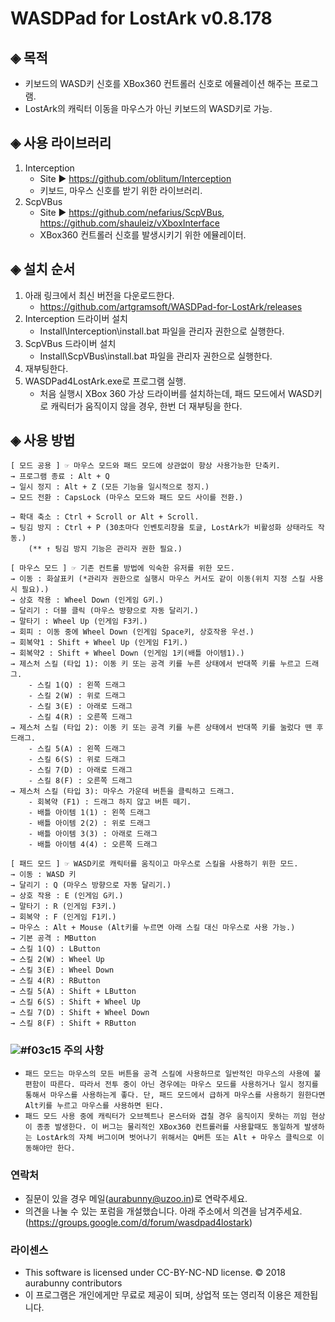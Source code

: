 ﻿# WASDPad for LostArk v0.8.178
## ◈ 목적
- 키보드의 WASD키 신호를 XBox360 컨트롤러 신호로 에뮬레이션 해주는 프로그램.
- LostArk의 캐릭터 이동을 마우스가 아닌 키보드의 WASD키로 가능.

## ◈ 사용 라이브러리
1. Interception 
   - Site ▶ https://github.com/oblitum/Interception
   - 키보드, 마우스 신호를 받기 위한 라이브러리.
2. ScpVBus
   - Site ▶ https://github.com/nefarius/ScpVBus, https://github.com/shauleiz/vXboxInterface
   - XBox360 컨트롤러 신호를 발생시키기 위한 에뮬레이터.

## ◈ 설치 순서
1. 아래 링크에서 최신 버전을 다운로드한다.
   - https://github.com/artgramsoft/WASDPad-for-LostArk/releases
2. Interception 드라이버 설치
   - Install\Interception\install.bat 파일을 관리자 권한으로 실행한다.
3. ScpVBus 드라이버 설치
   - Install\ScpVBus\install.bat 파일을 관리자 권한으로 실행한다.
4. 재부팅한다.
5. WASDPad4LostArk.exe로 프로그램 실행.
   - 처음 실행시 XBox 360 가상 드라이버를 설치하는데, 패드 모드에서 WASD키로 캐릭터가 움직이지 않을 경우, 한번 더 재부팅을 한다.

## ◈ 사용 방법
    [ 모드 공용 ] ☞ 마우스 모드와 패드 모드에 상관없이 항상 사용가능한 단축키.
    → 프로그램 종료 : Alt + Q
    → 일시 정지 : Alt + Z (모든 기능을 일시적으로 정지.)
    → 모드 전환 : CapsLock (마우스 모드와 패드 모드 사이를 전환.)
    
    → 확대 축소 : Ctrl + Scroll or Alt + Scroll.
    → 팅김 방지 : Ctrl + P (30초마다 인벤토리창을 토글, LostArk가 비활성화 상태라도 작동.) 
        (** ↑ 팅김 방지 기능은 관리자 권한 필요.)
    
    [ 마우스 모드 ] ☞ 기존 컨트롤 방법에 익숙한 유저를 위한 모드.
    → 이동 : 화살표키 (*관리자 권한으로 실행시 마우스 커서도 같이 이동(위치 지정 스킬 사용시 필요).)
    → 상호 작용 : Wheel Down (인게임 G키.)
    → 달리기 : 더블 클릭 (마우스 방향으로 자동 달리기.)
    → 말타기 : Wheel Up (인게임 F3키.)
    → 회피 : 이동 중에 Wheel Down (인게임 Space키, 상호작용 우선.)
    → 회복약1 : Shift + Wheel Up (인게임 F1키.)
    → 회복약2 : Shift + Wheel Down (인게임 1키(배틀 아이템1).)
    → 제스처 스킬 (타입 1): 이동 키 또는 공격 키를 누른 상태에서 반대쪽 키를 누르고 드래그.
        - 스킬 1(Q) : 왼쪽 드래그
        - 스킬 2(W) : 위로 드래그
        - 스킬 3(E) : 아래로 드래그
        - 스킬 4(R) : 오른쪽 드래그
    → 제스처 스킬 (타입 2): 이동 키 또는 공격 키를 누른 상태에서 반대쪽 키를 눌렀다 뗀 후 드래그.
        - 스킬 5(A) : 왼쪽 드래그
        - 스킬 6(S) : 위로 드래그
        - 스킬 7(D) : 아래로 드래그
        - 스킬 8(F) : 오른쪽 드래그
    → 제스처 스킬 (타입 3): 마우스 가운데 버튼을 클릭하고 드래그.
        - 회복약 (F1) : 드래그 하지 않고 버튼 떼기.
        - 배틀 아이템 1(1) : 왼쪽 드래그
        - 배틀 아이템 2(2) : 위로 드래그
        - 배틀 아이템 3(3) : 아래로 드래그
        - 배틀 아이템 4(4) : 오른쪽 드래그

    [ 패드 모드 ] ☞ WASD키로 캐릭터를 움직이고 마우스로 스킬을 사용하기 위한 모드.
    → 이동 : WASD 키
    → 달리기 : Q (마우스 방향으로 자동 달리기.)
    → 상호 작용 : E (인게임 G키.)
    → 말타기 : R (인게임 F3키.)
    → 회복약 : F (인게임 F1키.)
    → 마우스 : Alt + Mouse (Alt키를 누르면 아래 스킬 대신 마우스로 사용 가능.)
    → 기본 공격 : MButton
    → 스킬 1(Q) : LButton
    → 스킬 2(W) : Wheel Up
    → 스킬 3(E) : Wheel Down
    → 스킬 4(R) : RButton
    → 스킬 5(A) : Shift + LButton
    → 스킬 6(S) : Shift + Wheel Up
    → 스킬 7(D) : Shift + Wheel Down
    → 스킬 8(F) : Shift + RButton

### ![#f03c15](https://placehold.it/15/f03c15/000000?text=+) 주의 사항
- `패드 모드는 마우스의 모든 버튼을 공격 스킬에 사용하므로 일반적인 마우스의 사용에 불편함이 따른다. 따라서 전투 중이 아닌 경우에는 마우스 모드를 사용하거나 일시 정지를 통해서 마우스를 사용하는게 좋다. 단, 패드 모드에서 급하게 마우스를 사용하기 원한다면 Alt키를 누르고 마우스를 사용하면 된다.`
- `패드 모드 사용 중에 캐릭터가 오브젝트나 몬스터와 겹칠 경우 움직이지 못하는 끼임 현상이 종종 발생한다. 이 버그는 물리적인 XBox360 컨트롤러를 사용할때도 동일하게 발생하는 LostArk의 자체 버그이며 벗어나기 위해서는 Q버튼 또는 Alt + 마우스 클릭으로 이동해야만 한다.`

### 연락처
- 질문이 있을 경우 메일(aurabunny@uzoo.in)로 연락주세요.
- 의견을 나눌 수 있는 포럼을 개설했습니다. 아래 주소에서 의견을 남겨주세요.
  (https://groups.google.com/d/forum/wasdpad4lostark)

### 라이센스
- This software is licensed under CC-BY-NC-ND license. © 2018 aurabunny contributors
- 이 프로그램은 개인에게만 무료로 제공이 되며, 상업적 또는 영리적 이용은 제한됩니다.